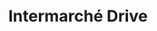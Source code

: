 ---
title: "Intermarché Drive"
url: /la-ville-dieu-du-temple/intermarche-drive/
shop: supermarché
---